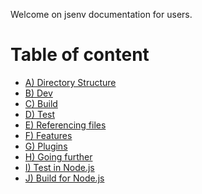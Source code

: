 Welcome on jsenv documentation for users.

# Table of content

<!-- PLACEHOLDER_START:TOC_DIRECTORY -->

<ul>
  <li>
    <a href="a_directory_structure/a_directory_structure.md">
      A) Directory Structure
    </a>
  </li>
  <li>
    <a href="b_dev/b_dev.md">
      B) Dev
    </a>
  </li>
  <li>
    <a href="c_build/c_build.md">
      C) Build
    </a>
  </li>
  <li>
    <a href="d_test/d_test.md">
      D) Test
    </a>
  </li>
  <li>
    <a href="e_referencing_files/e_referencing_files.md">
      E) Referencing files
    </a>
  </li>
  <li>
    <a href="f_features/f_features.md">
      F) Features
    </a>
  </li>
  <li>
    <a href="g_plugins/g_plugins.md">
      G) Plugins
    </a>
  </li>
  <li>
    <a href="h_going_further/h_going_further.md">
      H) Going further
    </a>
  </li>
  <li>
    <a href="i_test_in_node/i_test_in_node.md">
      I) Test in Node.js
    </a>
  </li>
  <li>
    <a href="j_build_for_node/j_build_for_node.md">
      J) Build for Node.js
    </a>
  </li>
</ul>

<!-- PLACEHOLDER_END -->
